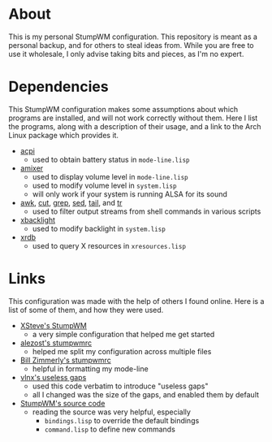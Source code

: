 # About

This is my personal StumpWM configuration. This repository is meant as a
personal backup, and for others to steal ideas from. While you are free to use
it wholesale, I only advise taking bits and pieces, as I'm no expert.


# Dependencies

This StumpWM configuration makes some assumptions about which programs are
installed, and will not work correctly without them. Here I list the programs,
along with a description of their usage, and a link to the Arch Linux package
which provides it.

- [acpi](https://www.archlinux.org/packages/community/x86_64/acpi/)
    - used to obtain battery status in `mode-line.lisp`
- [amixer](https://www.archlinux.org/packages/extra/x86_64/alsa-utils/)
    - used to display volume level in `mode-line.lisp`
    - used to modify volume level in `system.lisp`
    - will only work if your system is running ALSA for its sound
- [awk](https://www.archlinux.org/packages/core/x86_64/gawk/),
  [cut](https://www.archlinux.org/packages/core/x86_64/coreutils/),
  [grep](https://www.archlinux.org/packages/core/x86_64/grep/),
  [sed](https://www.archlinux.org/packages/core/x86_64/sed/),
  [tail](https://www.archlinux.org/packages/core/x86_64/coreutils/),
  and
  [tr](https://www.archlinux.org/packages/core/x86_64/coreutils/)
    - used to filter output streams from shell commands in various scripts
- [xbacklight](https://www.archlinux.org/packages/extra/x86_64/xorg-xbacklight/)
    - used to modify backlight in `system.lisp`
- [xrdb](https://www.archlinux.org/packages/core/x86_64/coreutils/)
    - used to query X resources in `xresources.lisp`


# Links

This configuration was made with the help of others I found online. Here is a
list of some of them, and how they were used.

- [XSteve's StumpWM](http://www.xsteve.at/prg/stumpwm/)
    - a very simple configuration that helped me get started
- [alezost's stumpwmrc](https://github.com/alezost/stumpwmrc)
    - helped me split my configuration across multiple files
- [Bill Zimmerly's stumpwmrc](https://gist.github.com/dbjergaard/8776184)
    - helpful in formatting my mode-line
- [vlnx's useless gaps](https://gist.github.com/vlnx/5651256)
    - used this code verbatim to introduce "useless gaps"
    - all I changed was the size of the gaps, and enabled them by default
- [StumpWM's source code](https://github.com/stumpwm/stumpwm/)
    - reading the source was very helpful, especially
        - `bindings.lisp` to override the default bindings
        - `command.lisp` to define new commands
